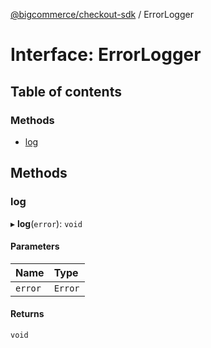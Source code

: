 [@bigcommerce/checkout-sdk](../README.md) / ErrorLogger

# Interface: ErrorLogger

## Table of contents

### Methods

- [log](ErrorLogger.md#log)

## Methods

### log

▸ **log**(`error`): `void`

#### Parameters

| Name | Type |
| :------ | :------ |
| `error` | `Error` |

#### Returns

`void`

